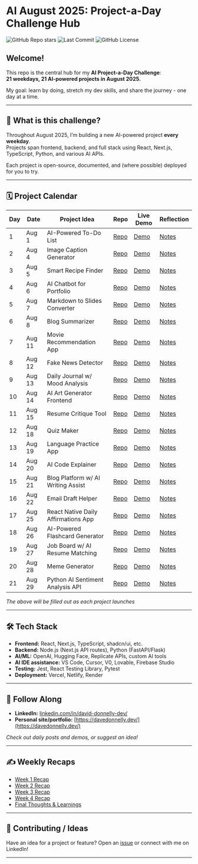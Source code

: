 # AI August 2025: Project-a-Day Challenge Hub

![GitHub Repo stars](https://img.shields.io/github/stars/davedonnellydev/ai-august-2025-challenge?style=social)
![Last Commit](https://img.shields.io/github/last-commit/davedonnellydev/ai-august-2025-challenge)
![GitHub License](https://img.shields.io/github/license/davedonnellydev/ai-august-2025-challenge)


## Welcome!

This repo is the central hub for my **AI Project-a-Day Challenge**:  
**21 weekdays, 21 AI-powered projects in August 2025.**

My goal: learn by doing, stretch my dev skills, and share the journey - one day at a time.

---

## 🦾 What is this challenge?

Throughout August 2025, I’m building a new AI-powered project **every weekday**.  
Projects span frontend, backend, and full stack using React, Next.js, TypeScript, Python, and various AI APIs.

Each project is open-source, documented, and (where possible) deployed for you to try.

---

## 🗓️ Project Calendar

| Day | Date       | Project Idea                        | Repo                         | Live Demo                     | Reflection                    |
|-----|------------|-------------------------------------|------------------------------|-------------------------------|-------------------------------|
| 1   | Aug 1      | AI-Powered To-Do List               | [Repo](#)                    | [Demo](#)                     | [Notes](#)                    |
| 2   | Aug 4      | Image Caption Generator             | [Repo](#)                    | [Demo](#)                     | [Notes](#)                    |
| 3   | Aug 5      | Smart Recipe Finder                 | [Repo](#)                    | [Demo](#)                     | [Notes](#)                    |
| 4   | Aug 6      | AI Chatbot for Portfolio            | [Repo](#)                    | [Demo](#)                     | [Notes](#)                    |
| 5   | Aug 7      | Markdown to Slides Converter        | [Repo](#)                    | [Demo](#)                     | [Notes](#)                    |
| 6   | Aug 8      | Blog Summarizer                     | [Repo](#)                    | [Demo](#)                     | [Notes](#)                    |
| 7   | Aug 11     | Movie Recommendation App            | [Repo](#)                    | [Demo](#)                     | [Notes](#)                    |
| 8   | Aug 12     | Fake News Detector                  | [Repo](#)                    | [Demo](#)                     | [Notes](#)                    |
| 9   | Aug 13     | Daily Journal w/ Mood Analysis      | [Repo](#)                    | [Demo](#)                     | [Notes](#)                    |
| 10  | Aug 14     | AI Art Generator Frontend           | [Repo](#)                    | [Demo](#)                     | [Notes](#)                    |
| 11  | Aug 15     | Resume Critique Tool                | [Repo](#)                    | [Demo](#)                     | [Notes](#)                    |
| 12  | Aug 18     | Quiz Maker                          | [Repo](#)                    | [Demo](#)                     | [Notes](#)                    |
| 13  | Aug 19     | Language Practice App               | [Repo](#)                    | [Demo](#)                     | [Notes](#)                    |
| 14  | Aug 20     | AI Code Explainer                   | [Repo](#)                    | [Demo](#)                     | [Notes](#)                    |
| 15  | Aug 21     | Blog Platform w/ AI Writing Assist  | [Repo](#)                    | [Demo](#)                     | [Notes](#)                    |
| 16  | Aug 22     | Email Draft Helper                  | [Repo](#)                    | [Demo](#)                     | [Notes](#)                    |
| 17  | Aug 25     | React Native Daily Affirmations App | [Repo](#)                    | [Demo](#)                     | [Notes](#)                    |
| 18  | Aug 26     | AI-Powered Flashcard Generator      | [Repo](#)                    | [Demo](#)                     | [Notes](#)                    |
| 19  | Aug 27     | Job Board w/ AI Resume Matching     | [Repo](#)                    | [Demo](#)                     | [Notes](#)                    |
| 20  | Aug 28     | Meme Generator                      | [Repo](#)                    | [Demo](#)                     | [Notes](#)                    |
| 21  | Aug 29     | Python AI Sentiment Analysis API    | [Repo](#)                    | [Demo](#)                     | [Notes](#)                    |

*The above will be filled out as each project launches*

---

## 🛠️ Tech Stack

- **Frontend:** React, Next.js, TypeScript, shadcn/ui, etc.
- **Backend:** Node.js (Next.js API routes), Python (FastAPI/Flask)
- **AI/ML:** OpenAI, Hugging Face, Replicate APIs, custom AI tools
- **AI IDE assistance:** VS Code, Cursor, V0, Lovable, Firebase Studio
- **Testing:** Jest, React Testing Library, Pytest
- **Deployment:** Vercel, Netlify, Render

---

## 📣 Follow Along

- **LinkedIn:** [linkedin.com/in/david-donnelly-dev/](https://www.linkedin.com/in/david-donnelly-dev/)
- **Personal site/portfolio:** [https://davedonnelly.dev/](https://davedonnelly.dev/)

*Check out daily posts and demos, or suggest an idea!*

---

## ✍️ Weekly Recaps

- [Week 1 Recap](#)  
- [Week 2 Recap](#)  
- [Week 3 Recap](#)  
- [Week 4 Recap](#)  
- [Final Thoughts & Learnings](#)

---

## 🙏 Contributing / Ideas

Have an idea for a project or feature? Open an [issue](https://github.com/davedonnellydev/ai-august-2025-challenge/issues) or connect with me on LinkedIn!

---
